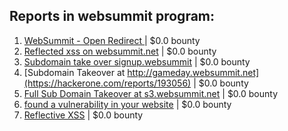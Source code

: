 ## Reports in websummit program:
1. [WebSummit - Open Redirect ](https://hackerone.com/reports/172746) | $0.0 bounty
2. [Reflected xss on websummit.net](https://hackerone.com/reports/166699) | $0.0 bounty
3. [Subdomain take over signup.websummit](https://hackerone.com/reports/172698) | $0.0 bounty
4. [Subdomain Takeover at http://gameday.websummit.net](https://hackerone.com/reports/193056) | $0.0 bounty
5. [Full Sub Domain Takeover at s3.websummit.net](https://hackerone.com/reports/173412) | $0.0 bounty
6. [found a vulnerability in your website](https://hackerone.com/reports/202797) | $0.0 bounty
7. [Reflective XSS](https://hackerone.com/reports/176698) | $0.0 bounty